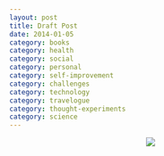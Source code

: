 ```yaml
---
layout: post
title: Draft Post
date: 2014-01-05
category: books
category: health
category: social
category: personal
category: self-improvement
category: challenges
category: technology
category: travelogue
category: thought-experiments
category: science
---
```


<div style="text-align: center;">
<img src="{{site.img-url}}/Premkumar_Masilamani.jpg"/>
</div>


